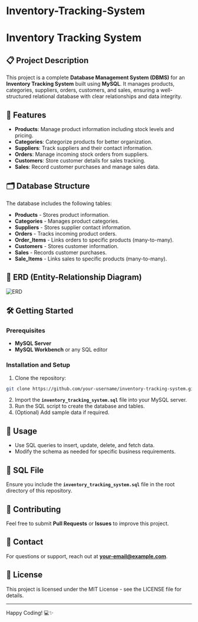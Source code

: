 # Inventory-Tracking-System
# Inventory Tracking System

## 📋 Project Description

This project is a complete **Database Management System (DBMS)** for an **Inventory Tracking System** built using **MySQL**. It manages products, categories, suppliers, orders, customers, and sales, ensuring a well-structured relational database with clear relationships and data integrity.

## 🚀 Features

* **Products**: Manage product information including stock levels and pricing.
* **Categories**: Categorize products for better organization.
* **Suppliers**: Track suppliers and their contact information.
* **Orders**: Manage incoming stock orders from suppliers.
* **Customers**: Store customer details for sales tracking.
* **Sales**: Record customer purchases and manage sales data.

## 🗂️ Database Structure

The database includes the following tables:

* **Products** - Stores product information.
* **Categories** - Manages product categories.
* **Suppliers** - Stores supplier contact information.
* **Orders** - Tracks incoming product orders.
* **Order\_Items** - Links orders to specific products (many-to-many).
* **Customers** - Stores customer information.
* **Sales** - Records customer purchases.
* **Sale\_Items** - Links sales to specific products (many-to-many).

## 🔗 ERD (Entity-Relationship Diagram)

![ERD](https://via.placeholder.com/600x400.png)

## 🛠️ Getting Started

### Prerequisites

* **MySQL Server**
* **MySQL Workbench** or any SQL editor

### Installation and Setup

1. Clone the repository:

```bash
git clone https://github.com/your-username/inventory-tracking-system.git
```

2. Import the **`inventory_tracking_system.sql`** file into your MySQL server.
3. Run the SQL script to create the database and tables.
4. (Optional) Add sample data if required.

## 📝 Usage

* Use SQL queries to insert, update, delete, and fetch data.
* Modify the schema as needed for specific business requirements.

## 📝 SQL File

Ensure you include the **`inventory_tracking_system.sql`** file in the root directory of this repository.

## 🤝 Contributing

Feel free to submit **Pull Requests** or **Issues** to improve this project.

## 📧 Contact

For questions or support, reach out at **[your-email@example.com](mailto:your-email@example.com)**.

## 📄 License

This project is licensed under the MIT License - see the LICENSE file for details.

---

Happy Coding! 💻✨
